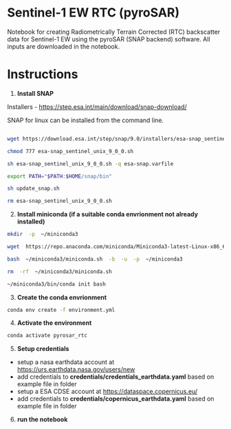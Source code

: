 # Sentinel-1 EW RTC (pyroSAR)

Notebook for creating Radiometrically Terrain Corrected (RTC) backscatter data for Sentinel-1 EW using the pyroSAR (SNAP backend) software. All inputs are downloaded in the notebook.

# Instructions

1. **Install SNAP**

Installers - https://step.esa.int/main/download/snap-download/ 

SNAP for linux can be installed from the command line. 

```sh

wget https://download.esa.int/step/snap/9.0/installers/esa-snap_sentinel_unix_9_0_0.sh

chmod 777 esa-snap_sentinel_unix_9_0_0.sh

sh esa-snap_sentinel_unix_9_0_0.sh -q esa-snap.varfile

export PATH="$PATH:$HOME/snap/bin"

sh update_snap.sh

rm esa-snap_sentinel_unix_9_0_0.sh

```


2. **Install miniconda (if a suitable conda envrionment not already installed)**

```sh
mkdir  -p  ~/miniconda3

wget  https://repo.anaconda.com/miniconda/Miniconda3-latest-Linux-x86_64.sh  -O  ~/miniconda3/miniconda.sh

bash  ~/miniconda3/miniconda.sh  -b  -u  -p  ~/miniconda3

rm  -rf  ~/miniconda3/miniconda.sh

~/miniconda3/bin/conda init bash

```

3. **Create the conda envrionment**

```sh
conda env create -f environment.yml
```

4. **Activate the environment**

```sh
conda activate pyrosar_rtc
```

5. **Setup credentials**

* setup a nasa earthdata account at https://urs.earthdata.nasa.gov/users/new
* add credentials to **credentials/credentials_earthdata.yaml** based on example file in folder
* setup a ESA CDSE account at https://dataspace.copernicus.eu/
* add credentials to **credentials/copernicus_earthdata.yaml** based on example file in folder

6. **run the notebook**
